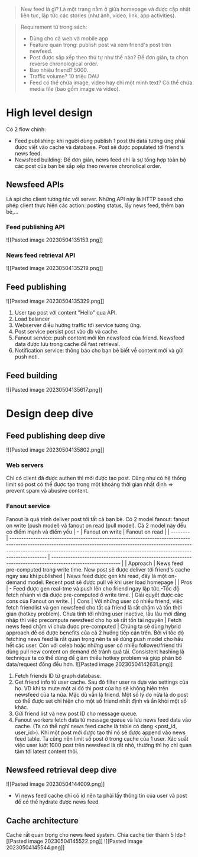 > New feed là gì? Là một trang nằm ở giữa homepage và được cập nhật liên tục, lập tức các stories (như ảnh, video, link, app activities).

> Requirement từ trong sách:
> - Dùng cho cả web và mobile app
> - Feature quan trọng: publish post và xem friend's post trên newfeed.
> - Post được sắp xếp theo thứ tự như thế nào? Để đơn giản, ta chọn reverse chronological order.
> - Bao nhiêu friend? 5000.
> - Traffic volume? 10 triệu DAU
> - Feed có thể chứa image, video hay chỉ một mình text? Có thể chứa media file (bao gồm image và video).

# High level design
Có 2 flow chính:
- Feed publishing: khi người dùng publish 1 post thì data tương ứng phải được viết vào cache và database. Post sẽ được populated tới friend's news feed.
- Newsfeed building: Để đơn giản, news feed chỉ là sự tổng hợp toàn bộ các post của bạn bè sắp xếp theo reverse chronolical order.
## Newsfeed APIs
Là api cho client tương tác với server. Những API này là HTTP based cho phép client thực hiện các action: posting status, lấy news feed, thêm bạn bè,...
### Feed publishing API
![[Pasted image 20230504135153.png]]
### News feed retrieval API
![[Pasted image 20230504135219.png]]
## Feed publishing
![[Pasted image 20230504135329.png]]
1. User tạo post với content "Hello" qua API.
2. Load balancer
3. Webserver điều hướng traffic tới service tương ứng.
4. Post service persist post vào db và cache.
5. Fanout service: push content mới lên newsfeed của friend. Newsfeed data được lưu trong cache để fast retrieval.
6. Notification service: thông báo cho bạn bè biết về content mới và gửi push noti.
## Feed building
![[Pasted image 20230504135617.png]]
# Design deep dive
## Feed publishing deep dive
![[Pasted image 20230504135802.png]]
### Web servers
Chỉ có client đã được authen thì mới được tạo post. Cũng như có hệ thống limit só post có thể được tạo trong một khoảng thời gian nhất định => prevent spam và abusive content.
### Fanout service
Fanout là quá trình deliver post tới tất cả bạn bè. Có 2 model fanout: fanout on write (push model) và fanout on read (pull model). Cả 2 model này đều có điểm mạnh và điểm yếu
| -        | Fanout on write                                                                                                                                                                                                                                           | Fanout on read                                                                                              |
| -------- | --------------------------------------------------------------------------------------------------------------------------------------------------------------------------------------------------------------------------------------------------------- | ----------------------------------------------------------------------------------------------------------- |
| Approach | News feed pre-computed trong write time. New post sẽ được deliver tới friend's cache ngay sau khi published                                                                                                                                               | News feed được gen khi read, đây là một on-demand model. Recent post sẽ được pull về khi user load homepage |
| Pros     | - Feed được gen real-tme và push lên cho friend ngay lập tức.-Tốc độ fetch nhanh vì đã được pre-computed ở write time.                                                                                                                                    | Giải quyết được các cons của Fanout on write.                                                               |
| Cons     | Với những user có nhiều friend, việc fetch friendlist và gen newsfeed cho tất cả friend là rất chậm và tốn thời gian (hotkey problem). Chưa tính tới những user inactive, lâu lâu mới đăng nhập thì việc precompute newsfeed cho họ sẽ rất tốn tài nguyên | Fetch news feed chậm vì chưa được pre-computed                                                              |
Chúng ta sẽ dùng hybrid approach để có được benefits của cả 2 hướng tiếp cận trên. Bởi vì tốc độ fetching news feed là rất quan trọng nên ta sẽ dùng push model cho hầu hết các user. Còn với celeb hoặc những user có nhiều follower/friend thì dùng pull new content on demand để tránh quá tải.
Consistent hashing là technique ta có thể dùng để giảm thiểu hotkey problem và giúp phân bố data/request đồng đều hơn.
![[Pasted image 20230504142631.png]]
1. Fetch friends ID từ graph database.
2. Get friend info từ user cache. Sau đó filter user ra dựa vào settings của họ. VD khi ta mute một ai đó thì post của họ sẽ không hiện trên newsfeed của ta nữa. Mặc dù vẫn là friend. Một số lý do nữa là do post có thể được set chỉ hiện cho một số friend nhất định và ẩn khỏi một số khác.
3. Gửi friend list và new post ID cho message queue.
4. Fanout workers fetch data từ message queue và lưu news feed data vào cache. (Ta có thể nghĩ news feed cache là table có dạng <post_id, user_id>). Khi một post mới được tạo thì nó sẽ được append vào news feed table. Ta cũng nên limit số post ở trong cache của 1 user. Xác suất việc user lướt 1000 post trên newsfeed là rất nhỏ, thường thì họ chỉ quan tâm tới latest content thôi.
## Newsfeed retrieval deep dive
![[Pasted image 20230504144009.png]]
- Vì news feed cache chỉ có id nên ta phải lấy thông tin của user và post để có thể hydrate được news feed.
## Cache architecture
Cache rất quan trọng cho news feed system. Chia cache tier thành 5 lớp
![[Pasted image 20230504145522.png]]
![[Pasted image 20230504145544.png]]